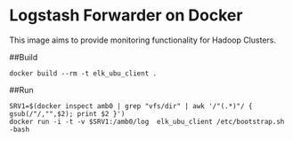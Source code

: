 # Logstash Forwarder on Docker

This image aims to provide monitoring functionality for Hadoop Clusters.

##Build
```
docker build --rm -t elk_ubu_client .
```

##Run
```
SRV1=$(docker inspect amb0 | grep "vfs/dir" | awk '/"(.*)"/ { gsub(/"/,"",$2); print $2 }')
docker run -i -t -v $SRV1:/amb0/log  elk_ubu_client /etc/bootstrap.sh -bash
```
